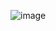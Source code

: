 ![image](https://github.com/adooniscosta/calculadora/assets/141268586/db04bc75-1602-405f-9164-7abc929c072d)
